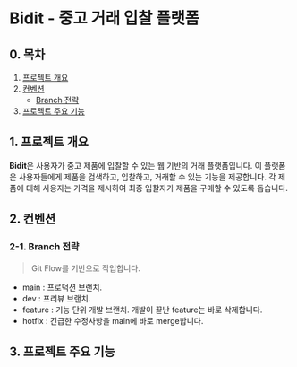 # Bidit - 중고 거래 입찰 플랫폼

## 0. 목차

1. [프로젝트 개요](#0-프로젝트-개요)
2. [컨벤션](#2-컨벤션)
   - [Branch 전략](#2-1-branch-전략)
3. [프로젝트 주요 기능](#3-프로젝트-주요-기능)

## 1. 프로젝트 개요

**Bidit**은 사용자가 중고 제품에 입찰할 수 있는 웹 기반의 거래 플랫폼입니다. 이 플랫폼은 사용자들에게 제품을 검색하고, 입찰하고, 거래할 수 있는 기능을 제공합니다. 각 제품에 대해 사용자는 가격을 제시하여 최종 입찰자가 제품을 구매할 수 있도록 돕습니다.

## 2. 컨벤션

### 2-1. Branch 전략

> Git Flow를 기반으로 작업합니다.

- main : 프로덕션 브랜치.
- dev : 프리뷰 브랜치.
- feature : 기능 단위 개발 브랜치. 개발이 끝난 feature는 바로 삭제합니다.
- hotfix : 긴급한 수정사항을 main에 바로 merge합니다.

## 3. 프로젝트 주요 기능
